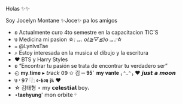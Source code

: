 Holas ✨✨

Soy Jocelyn Montane ✨Joce✨ pa los amigos

- ʚ Actualmente curo 4to semestre en la capacitacion TIC´S 
- ७ Medicina mi pasion ☆*: .｡. o(≧▽≦)o .｡.:*☆
- ๑ @LynlvsTae
- ⌕ Estoy interesada en la musica el dibujo y la escritura
- ♥︎ BTS y Harry Styles 
- ʚ “Encontrar tu pasión se trata de encontrar tu verdadero ser”
- ◵ 𝐦𝐲.𝐭𝐢𝐦𝐞 ▸ 𝘵𝘳𝘢𝘤𝘬 𝟢𝟫 ✩ 김 ─ 𝟗𝟓⠁𝐦𝐲 𝐯𝐚𝐧𝐭𝐞 ₍ ᐢ..ᐢ ₎ ♥︎ 𝙟𝙪𝙨𝙩 𝙖 𝙢𝙤𝙤𝙣
- ७ ˒ 𝟫𝟩  ⿻  𝖊-𝖇𝖔𝖞 𝖏𝖐  ♥︎
- ☆ 김태형 ⋆ 𝗆𝗒 𝗰𝗲𝗹𝗲𝘀𝘁𝗶𝗮𝗹 𝖻𝗈𝗒،
-  ⋆𝐭𝐚𝐞𝐡𝐲𝐮𝐧𝐠' 𝗆𝗈𝗇 𝗈𝗋𝖻𝗂𝗍𝖾 ᵕ̈
<!---LynlvsTae/LynlvsTae is a ✨ special ✨ repository because its `README.md` (this file) appears on your GitHub profile.


| Hora/Dia    | Lunes         | Martes        | Miercoles   | Jueves        | Viernes     |
|-------------|---------------|---------------|-------------|---------------|-------------|
| 7:00-7:50   | Mantenimieto  | Física        | Deporte     | Artes         | Biología    |
| 7:55-8:45   | Mantenimiento | Biologia      | Matematicas | Literatura    | Física      |
| 8:50-9:40   | Literatura    | Mantenimiento | Física      | Mantenimiento | Matematicas |
| 9:45-10:35  | Biologia      | Historia      | Biologia    | Historia      | Literatura  |
| 10:35-11:05 | Receso        | Receso        | Receso      | Receso        | Receso      |
| 11:05-11:55 | Física        | Matemáticas   | ingles      | Ingles        | Historia    |
| 12:00-12:50 | Matemáticas   | Ingles IV     | Comunidades | Física        |      -      |
| 12:55-13:45 |       -       | Comunidades   | Comunidades | Matematicas   |      -      |
